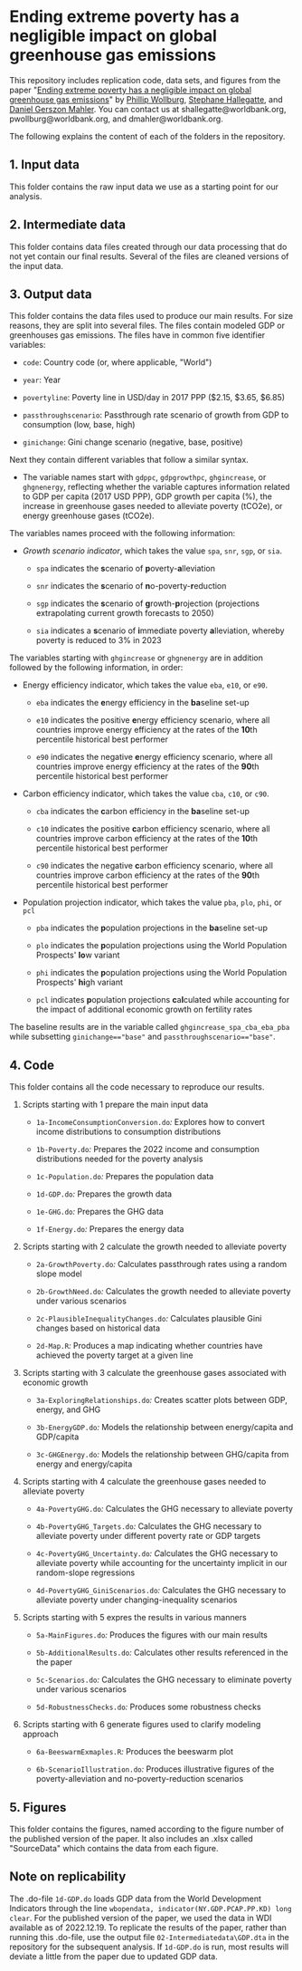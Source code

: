 # Ending extreme poverty has a negligible impact on global greenhouse gas emissions

This repository includes replication code, data sets, and figures from the paper "[Ending extreme poverty has a negligible impact on global greenhouse gas emissions](https://documents1.worldbank.org/curated/en/099557002242323911/pdf/IDU0bbf17510061a9045530b57a0ccaba7a1dc79.pdf)" by [Phillip Wollburg](https://www.worldbank.org/en/about/people/p/philip-randolph-wollburg), [Stephane Hallegatte](https://www.worldbank.org/en/about/people/s/stephane-hallegatte), and [Daniel Gerszon Mahler](https://sites.google.com/view/danielmahler/). You can contact us at shallegatte\@worldbank.org, pwollburg\@worldbank.org, and dmahler\@worldbank.org.

The following explains the content of each of the folders in the repository.

## 1. Input data

This folder contains the raw input data we use as a starting point for our analysis.

## 2. Intermediate data

This folder contains data files created through our data processing that do not yet contain our final results. Several of the files are cleaned versions of the input data.

## 3. Output data

This folder contains the data files used to produce our main results. For size reasons, they are split into several files. The files contain modeled GDP or greenhouses gas emissions. The files have in common five identifier variables:

-   `code`: Country code (or, where applicable, "World")

-   `year`: Year

-   `povertyline`: Poverty line in USD/day in 2017 PPP (\$2.15, \$3.65, \$6.85)

-   `passthroughscenario`: Passthrough rate scenario of growth from GDP to consumption (low, base, high)

-   `ginichange`: Gini change scenario (negative, base, positive)

Next they contain different variables that follow a similar syntax.

-   The variable names start with `gdppc`, `gdpgrowthpc`, `ghgincrease`, or `ghgnenergy`, reflecting whether the variable captures information related to GDP per capita (2017 USD PPP), GDP growth per capita (%), the increase in greenhouse gases needed to alleviate poverty (tCO2e), or energy greenhouse gases (tCO2e).

The variables names proceed with the following information:

-   *Growth scenario indicator*, which takes the value `spa`, `snr`, `sgp`, or `sia`.

    -   `spa` indicates the **s**cenario of **p**overty-**a**lleviation

    -   `snr` indicates the **s**cenario of **n**o-poverty-**r**eduction

    -   `sgp` indicates the **s**cenario of **g**rowth-**p**rojection (projections extrapolating current growth forecasts to 2050)

    -   `sia` indicates a **s**cenario of **i**mmediate poverty **a**lleviation, whereby poverty is reduced to 3% in 2023

The variables starting with `ghgincrease` or `ghgnenergy` are in addition followed by the following information, in order:

-   Energy efficiency indicator, which takes the value `eba`, `e10`, or `e90`.

    -   `eba` indicates the **e**nergy efficiency in the **ba**seline set-up

    -   `e10` indicates the positive **e**nergy efficiency scenario, where all countries improve energy efficiency at the rates of the **10**th percentile historical best performer

    -   `e90` indicates the negative **e**nergy efficiency scenario, where all countries improve energy efficiency at the rates of the **90**th percentile historical best performer

-   Carbon efficiency indicator, which takes the value `cba`, `c10`, or `c90`.

    -   `cba` indicates the **c**arbon efficiency in the **ba**seline set-up

    -   `c10` indicates the positive **c**arbon efficiency scenario, where all countries improve carbon efficiency at the rates of the **10**th percentile historical best performer

    -   `c90` indicates the negative **c**arbon efficiency scenario, where all countries improve carbon efficiency at the rates of the **90**th percentile historical best performer

-   Population projection indicator, which takes the value `pba`, `plo`, `phi`, or `pcl`

    -   `pba` indicates the **p**opulation projections in the **ba**seline set-up

    -   `plo` indicates the **p**opulation projections using the World Population Prospects' **lo**w variant

    -   `phi` indicates the **p**opulation projections using the World Population Prospects' **hi**gh variant

    -   `pcl` indicates **p**opulation projections **c**a**l**culated while accounting for the impact of additional economic growth on fertility rates

The baseline results are in the variable called `ghgincrease_spa_cba_eba_pba` while subsetting `ginichange=="base"` and `passthroughscenario=="base"`.

## 4. Code

This folder contains all the code necessary to reproduce our results.

1.  Scripts starting with 1 prepare the main input data

    -   `1a-IncomeConsumptionConversion.do`*:* Explores how to convert income distributions to consumption distributions

    -   `1b-Poverty.do`*:* Prepares the 2022 income and consumption distributions needed for the poverty analysis

    -   `1c-Population.do`*:* Prepares the population data

    -   `1d-GDP.do`*:* Prepares the growth data

    -   `1e-GHG.do`*:* Prepares the GHG data

    -   `1f-Energy.do`*:* Prepares the energy data

2.  Scripts starting with 2 calculate the growth needed to alleviate poverty

    -   `2a-GrowthPoverty.do`*:* Calculates passthrough rates using a random slope model

    -   `2b-GrowthNeed.do`*:* Calculates the growth needed to alleviate poverty under various scenarios

    -   `2c-PlausibleInequalityChanges.do`*:* Calculates plausible Gini changes based on historical data

    -   `2d-Map.R`*:* Produces a map indicating whether countries have achieved the poverty target at a given line

3.  Scripts starting with 3 calculate the greenhouse gases associated with economic growth

    -   `3a-ExploringRelationships.do`*:* Creates scatter plots between GDP, energy, and GHG

    -   `3b-EnergyGDP.do`*:* Models the relationship between energy/capita and GDP/capita

    -   `3c-GHGEnergy.do`*:* Models the relationship between GHG/capita from energy and energy/capita

4.  Scripts starting with 4 calculate the greenhouse gases needed to alleviate poverty

    -   `4a-PovertyGHG.do`*:* Calculates the GHG necessary to alleviate poverty

    -   `4b-PovertyGHG_Targets.do`*:* Calculates the GHG necessary to alleviate poverty under different poverty rate or GDP targets

    -   `4c-PovertyGHG_Uncertainty.do`*: C*alculates the GHG necessary to alleviate poverty while accounting for the uncertainty implicit in our random-slope regressions

    -   `4d-PovertyGHG_GiniScenarios.do`*:* Calculates the GHG necessary to alleviate poverty under changing-inequality scenarios

5.  Scripts starting with 5 expres the results in various manners

    -   `5a-MainFigures.do`*:* Produces the figures with our main results

    -   `5b-AdditionalResults.do`*:* Calculates other results referenced in the the paper

    -   `5c-Scenarios.do`*:* Calculates the GHG necessary to eliminate poverty under various scenarios

    -   `5d-RobustnessChecks.do`*:* Produces some robustness checks

6.  Scripts starting with 6 generate figures used to clarify modeling approach

    -   `6a-BeeswarmExmaples.R`*:* Produces the beeswarm plot

    -   `6b-ScenarioIllustration.do`*:* Produces illustrative figures of the poverty-alleviation and no-poverty-reduction scenarios

## 5. Figures

This folder contains the figures, named according to the figure number of the published version of the paper. It also includes an .xlsx called "SourceData" which contains the data from each figure.

## Note on replicability

The .do-file `1d-GDP.do` loads GDP data from the World Development Indicators through the line `wbopendata, indicator(NY.GDP.PCAP.PP.KD) long clear`. For the published version of the paper, we used the data in WDI available as of 2022.12.19. To replicate the results of the paper, rather than running this .do-file, use the output file `02-Intermediatedata\GDP.dta` in the repository for the subsequent analysis. If `1d-GDP.do` is run, most results will deviate a little from the paper due to updated GDP data.
